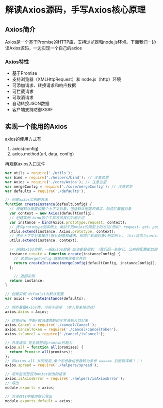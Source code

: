# 解读Axios源码，手写Axios核心原理

## Axios简介

Axios是一个基于Promise的HTTP库，支持浏览器和node.js环境。下面我们一边读Axios源码，一边实现一个自己的axios

### Axios特性

- 基于Promise
- 支持浏览器（XMLHttpRequest）和 node.js（http）环境
- 可添加请求、转换请求和响应数据
- 可拦截请求
- 可取消请求
- 自动转换JSON数据
- 客户端支持防御XSRF

## 实现一个能用的Axios

axios的使用方式有

1. axios(config)
2. axios.method(url, data, config)

再观察axios入口文件

```js
var utils = require('./utils');
var bind = require('./helpers/bind'); // 注意这里
var Axios = require('./core/Axios'); // 注意这里
var mergeConfig = require('./core/mergeConfig'); // 注意这里
var defaults = require('./defaults');

// 创建axios实例的方法
function createInstance(defaultConfig) {
  // 根据默认配置构建个上下文对象，包括默认配置和请求、响应拦截器对象
  var context = new Axios(defaultConfig);
  // 创建实例 bind这个工具方法我们后面会讲
  var instance = bind(Axios.prototype.request, context);
  // 拷贝prototype到实例上 类似于把Axios的原型上的方法(例如: request、get、post...)继承到实例上，this指向为context
  utils.extend(instance, Axios.prototype, context);
  // 拷贝上下文对象属性(默认配置和请求、相应拦截器对象)到实例上， this指向为context
  utils.extend(instance, context);
  
  // 创建axios实例，一般axios封装 应该都会用到 （我们把一些默认、公共的配置都放到一个实例上，复用实例，无需每次都重新创建实例）
  instance.create = function create(instanceConfig) {
    // 这里mergeConfig 就是用来深度合并的
    return createInstance(mergeConfig(defaultConfig, instanceConfig));
  };

	// 返回实例
  return instance;
}

// 创建实例 defaulst为默认配置 
var axios = createInstance(defaults);

// 向外暴露Axios类，可用于继承 （本人暂未使用过）
axios.Axios = Axios;

// 这里抛出 中断/取消请求的相关方法到入口对象
axios.Cancel = require('./cancel/Cancel');
axios.CancelToken = require('./cancel/CancelToken');
axios.isCancel = require('./cancel/isCancel');

// 并发请求 完全就是用promise的能力
axios.all = function all(promises) {
  return Promise.all(promises);
};
// 和axios.all 共同使用,单个形参数组参数转为多参 =====> 后面有详解！！！
axios.spread = require('./helpers/spread');

// 用作监测是否为Axios抛出的错误
axios.isAxiosError = require('./helpers/isAxiosError');
// 导出
module.exports = axios;

// 允许在ts中使用默认导出
module.exports.default = axios;

```


